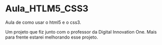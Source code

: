 # Aula_HTLM5_CSS3
Aula de como usar o html5 e o css3.

Um projeto que fiz junto com o professor da Digital Innovation One. Mais para frente estarei
melhorando esse projeto.

